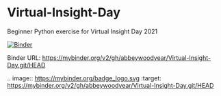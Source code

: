 # Virtual-Insight-Day
Beginner Python exercise for Virtual Insight Day 2021

[![Binder](https://mybinder.org/badge_logo.svg)](https://mybinder.org/v2/gh/abbeywoodyear/Virtual-Insight-Day.git/HEAD)

Binder URL: https://mybinder.org/v2/gh/abbeywoodyear/Virtual-Insight-Day.git/HEAD

.. image:: https://mybinder.org/badge_logo.svg
 :target: https://mybinder.org/v2/gh/abbeywoodyear/Virtual-Insight-Day.git/HEAD
